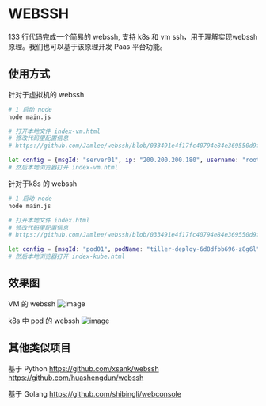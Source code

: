 # WEBSSH

133 行代码完成一个简易的 webssh, 支持 k8s 和 vm ssh，用于理解实现webssh原理。我们也可以基于该原理开发 Paas 平台功能。

## 使用方式

针对于虚拟机的 webssh

```bash
# 1 启动 node
node main.js

# 打开本地文件 index-vm.html
# 修改代码里配置信息
# https://github.com/Jamlee/webssh/blob/033491e4f17fc40794e84e369550d9f20f290af0/index.html#L11

let config = {msgId: "server01", ip: "200.200.200.180", username: "root", password: "YOUR PASSWORD"};
# 然后本地浏览器打开 index-vm.html
``` 

针对于k8s 的 webssh

```bash
# 1 启动 node
node main.js

# 打开本地文件 index.html
# 修改代码里配置信息
# https://github.com/Jamlee/webssh/blob/033491e4f17fc40794e84e369550d9f20f290af0/index.html#L11

let config = {msgId: "pod01", podName: "tiller-deploy-6d8dfbb696-z8g6l", namespace: "kube-system"};
# 然后本地浏览器打开 index-kube.html
``` 

## 效果图

VM 的 webssh
![image](http://github.com/Jamlee/webssh/raw/master/01.jpg)

k8s 中 pod 的 webssh
![image](http://github.com/Jamlee/webssh/raw/master/02.jpg)

## 其他类似项目

基于 Python
https://github.com/xsank/webssh
https://github.com/huashengdun/webssh

基于 Golang
https://github.com/shibingli/webconsole